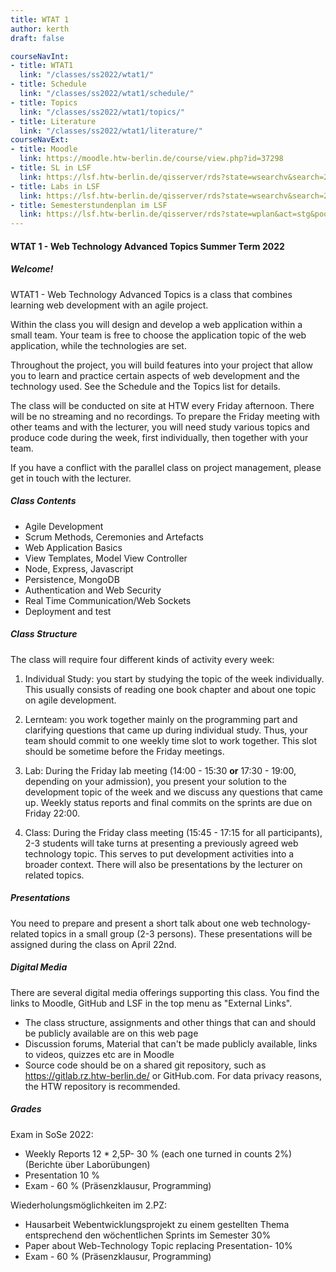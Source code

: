 ```yaml
---
title: WTAT 1
author: kerth
draft: false

courseNavInt:
- title: WTAT1
  link: "/classes/ss2022/wtat1/"
- title: Schedule
  link: "/classes/ss2022/wtat1/schedule/"
- title: Topics
  link: "/classes/ss2022/wtat1/topics/"
- title: Literature
  link: "/classes/ss2022/wtat1/literature/"
courseNavExt:
- title: Moodle
  link: https://moodle.htw-berlin.de/course/view.php?id=37298
- title: SL in LSF
  link: https://lsf.htw-berlin.de/qisserver/rds?state=wsearchv&search=2&veranstaltung.veranstid=185088
- title: Labs in LSF
  link: https://lsf.htw-berlin.de/qisserver/rds?state=wsearchv&search=2&veranstaltung.veranstid=185084
- title: Semesterstundenplan im LSF
  link: https://lsf.htw-berlin.de/qisserver/rds?state=wplan&act=stg&pool=stg&P.subc=plan&k_abstgv.abstgvnr=231&idcol=k_abstgv.abstgvnr&idval=231&k_abstgv.dtxt=internationale&r_zuordabstgv.semvonint=5&r_zuordabstgv.sembisint=6&purge=n&getglobal=n&text=Internationale+Medieninformatik+%28B%29%2C+Pr%C3%BCfungsOrdnung+20112
---
```


#### WTAT 1 - Web Technology Advanced Topics Summer Term 2022
##### Welcome!

WTAT1 - Web Technology Advanced Topics is a class that combines learning web development with an agile project.

Within the class you will design and develop a web application within a small team. Your team is free to choose the application topic of the web application, while the technologies are set.

Throughout the project, you will build features into your project that allow you to learn and practice certain aspects of web development and the technology used. See the Schedule and the Topics list for details.

The class will be conducted on site at HTW every Friday afternoon. There will be no streaming and no recordings. To prepare the Friday meeting with other teams and with the lecturer, you will need study various topics
and produce code during the week, first individually, then together with your team.

If you have a conflict with the parallel class on project management, please get in touch with the lecturer.

##### Class Contents

- Agile Development
- Scrum Methods, Ceremonies and Artefacts
- Web Application Basics
- View Templates, Model View Controller
- Node, Express, Javascript
- Persistence, MongoDB
- Authentication and Web Security
- Real Time Communication/Web Sockets
- Deployment and test

##### Class Structure

The class will require four different kinds of activity every week:

1. Individual Study: you start by studying the topic of the week individually.
   This usually consists of reading one book chapter and about one topic on agile development.

2. Lernteam: you work together mainly on the programming part and clarifying questions that came up during individual study.
   Thus, your team should commit to one weekly time slot to work together. This slot should be sometime before the Friday meetings.

3. Lab: During the Friday lab meeting (14:00 - 15:30 **or** 17:30 - 19:00, depending on your admission), you present your solution to the development topic of the week and we discuss any questions that came up.
   Weekly status reports and final commits on the sprints are due on Friday 22:00.

4. Class: During the Friday class meeting (15:45 - 17:15 for all participants), 2-3 students will take turns at presenting a previously agreed web technology topic. This serves to put development activities into a broader context. There will also be presentations by the lecturer on related topics.

##### Presentations

You need to prepare and present a short talk about one web technology-related topics in a small group (2-3 persons). These presentations will be assigned during the class on April 22nd.

##### Digital Media

There are several digital media offerings supporting this class. You find the links to Moodle, GitHub and LSF in the top menu as "External Links".

* The class structure, assignments and other things that can and should be publicly available are on this web page
* Discussion forums, Material that can't be made publicly available, links to videos, quizzes etc are in Moodle
* Source code should be on a shared git repository, such as https://gitlab.rz.htw-berlin.de/ or GitHub.com. For data privacy reasons, the HTW repository is recommended.

##### Grades

Exam in SoSe 2022:

* Weekly Reports 12 * 2,5P- 30 % (each one turned in counts 2%) (Berichte über Laborübungen)
* Presentation 10 %
* Exam - 60 % (Präsenzklausur, Programming)

Wiederholungsmöglichkeiten im 2.PZ:

* Hausarbeit Webentwicklungsprojekt zu einem gestellten Thema entsprechend den wöchentlichen Sprints im Semester 30%
* Paper about Web-Technology Topic replacing Presentation- 10%
* Exam - 60 % (Präsenzklausur, Programming)
